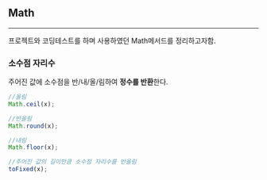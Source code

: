 <!-- @format -->

## Math

---

프로젝트와 코딩테스트를 하며 사용하였던 Math메서드를 정리하고자함.

### 소수점 자리수

주어진 값에 소수점을 반/내/올/림하여 **정수를 반환**한다.

```js
//올림
Math.ceil(x);

//반올림
Math.round(x);

//내림
Math.floor(x);

//주어진 값의 길이만큼 소수점 자리수를 반올림
toFixed(x);
```
